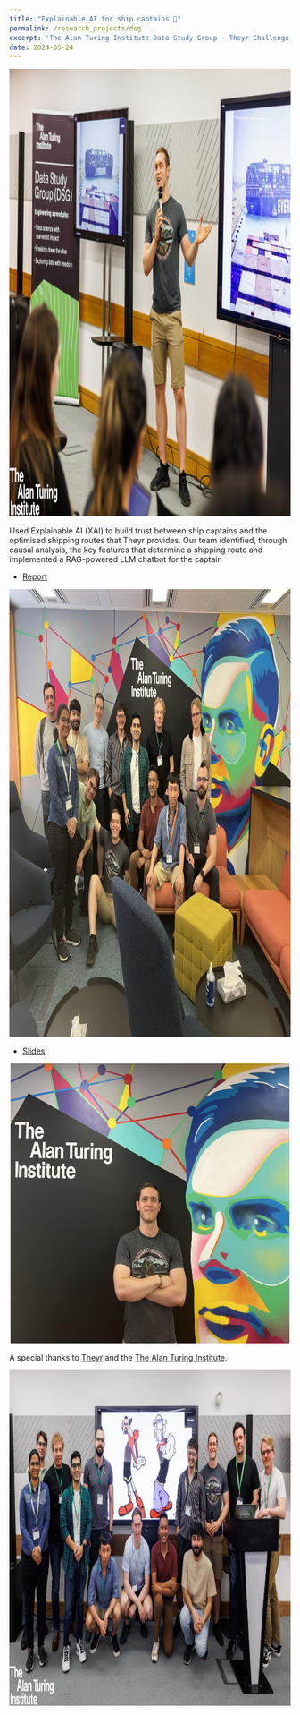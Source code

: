 ```yaml
---
title: "Explainable AI for ship captains 🚢"
permalink: /research_projects/dsg
excerpt: 'The Alan Turing Institute Data Study Group - Theyr Challenge'
date: 2024-05-24
---
```


<center><img src="/images/research_projects/dsg_1.jpg" width="800" height="800" /></center>


Used Explainable AI (XAI) to build trust between ship captains and the optimised shipping routes that Theyr provides. Our team identified, through causal analysis, the key features that determine a shipping route and implemented a RAG-powered LLM chatbot for the captain

* [Report]()

<center><img src="/images/research_projects/dsg_2.jpeg" width="800" height="800" /></center>

* [Slides](https://drive.google.com/file/d/1n90Bg9b-8r38gptwz5fuphaDYE4HAoZw/view?usp=sharing)

<center><img src="/images/research_projects/dsg_3.jpeg" width="500" height="500" /></center>

A special thanks to [Theyr](https://www.theyr.com/) and the [The Alan Turing Institute](https://www.turing.ac.uk/).

<center><img src="/images/research_projects/dsg_4.jpg" width="600" height="600" /></center>